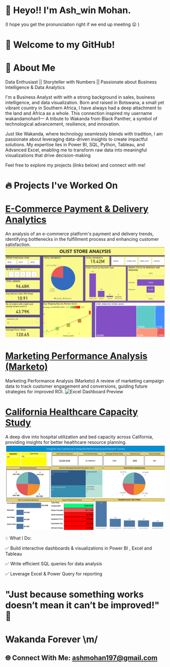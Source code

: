 # 👋 **Heyo!! I'm Ash_win Mohan.** 
(I hope you get the pronunciation right if we end up meeting :stuck_out_tongue: )

# 🚀 Welcome to my GitHub!

# 🌟 About Me

Data Enthusiast || Storyteller with Numbers || Passionate about Business Intelligence & Data Analytics

I'm a Business Analyst with  with a strong background in sales, business intelligence, and data visualization. Born and raised in Botswana, a small yet vibrant country in Southern Africa, I have always had a deep attachment to the land and Africa as a whole. This connection inspired my username wakandamohan1— A tribute to Wakanda from Black Panther, a symbol of technological advancement, resilience, and innovation.

Just like Wakanda, where technology seamlessly blends with tradition, I am passionate about leveraging data-driven insights to create impactful solutions. My expertise lies in Power BI, SQL, Python, Tableau, and Advanced Excel, enabling me to transform raw data into meaningful visualizations that drive decision-making

Feel free to explore my projects (links below) and connect with me! 

# 🔥 Projects I've Worked On

# [E-Commerce Payment & Delivery Analytics](https://github.com/wakandamohan1/E-Commerce-Payment-and-Delivery-Analytics-Case-Study)
An analysis of an e-commerce platform's payment and delivery trends, identifying bottlenecks in the fulfillment process and enhancing customer satisfaction.
![Power BI Dashboard Preview](https://github.com/wakandamohan1/E-Commerce-Payment-and-Delivery-Analytics-Case-Study/blob/main/Ecommerce_Powerbi.png)



# [Marketing Performance Analysis (Marketo)](https://github.com/wakandamohan1/Marketing-Performance-Marketo-Data)
Marketing Performance Analysis (Marketo)
A review of marketing campaign data to track customer engagement and conversions, guiding future strategies for improved ROI.
![Excel Dashboard Preview](https://github.com/wakandamohan1/Marketing-Performance-Marketo-Data/blob/main/Screenshot%202025-03-23%20152747.png)

# **[California Healthcare Capacity Study](https://github.com/wakandamohan1/California-Healthcare-Capacity-Study)**
A deep dive into hospital utilization and bed capacity across California, providing insights for better healthcare resource planning.
![Tableau Dashboard Preview](https://github.com/wakandamohan1/California-Healthcare-Capacity-Study/blob/main/tableau_screenshot.png)




💡 What I Do:

✅ Build interactive dashboards & visualizations in Power BI , Excel and Tableau

✅ Write efficient SQL queries for data analysis

✅ Leverage Excel & Power Query for reporting


# "Just because something works doesn’t mean it can’t be improved!" 🖤
# **Wakanda Forever \m/**


## 🌐 Connect With Me: ashmohan197@gmail.com
